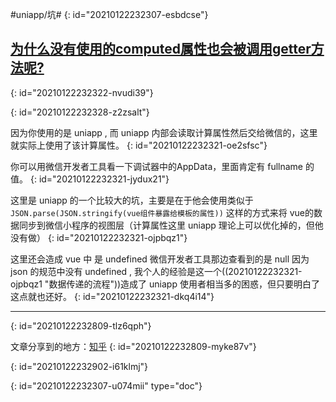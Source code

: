 #uniapp/坑#
{: id="20210122232307-esbdcse"}

## [为什么没有使用的computed属性也会被调用getter方法呢?](https://www.zhihu.com/question/440696975/answer/1692446028)
{: id="20210122232322-nvudi39"}

{: id="20210122232328-z2zsalt"}

因为你使用的是 uniapp , 而 uniapp 内部会读取计算属性然后交给微信的，这里就实际上使用了该计算属性。
{: id="20210122232321-oe2sfsc"}

你可以用微信开发者工具看一下调试器中的AppData，里面肯定有 fullname 的值。
{: id="20210122232321-jydux21"}

这里是 uniapp 的一个比较大的坑，主要是在于他会使用类似于 `JSON.parse(JSON.stringify(vue组件暴露给模板的属性))` 这样的方式来将 vue的数据同步到微信小程序的视图层（计算属性这里 uniapp 理论上可以优化掉的，但他没有做）
{: id="20210122232321-ojpbqz1"}

这里还会造成 vue 中 是 undefined 微信开发者工具那边查看到的是 null 因为 json 的规范中没有 undefined , 我个人的经验是这一个((20210122232321-ojpbqz1 "数据传递的流程"))造成了 uniapp 使用者相当多的困惑，但只要明白了这点就也还好。
{: id="20210122232321-dkq4i14"}

---

{: id="20210122232809-tlz6qph"}

文章分享到的地方：[知乎](https://www.zhihu.com/question/440696975/answer/1692446028)
{: id="20210122232809-myke87v"}

{: id="20210122232902-i61klmj"}


{: id="20210122232307-u074mii" type="doc"}
